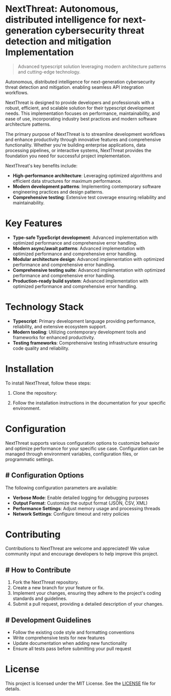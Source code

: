 <!-- fallback_NextThreat_20250802074542_25902 -->

# NextThreat: Autonomous, distributed intelligence for next-generation cybersecurity threat detection and mitigation Implementation
> Advanced typescript solution leveraging modern architecture patterns and cutting-edge technology.

Autonomous, distributed intelligence for next-generation cybersecurity threat detection and mitigation. enabling seamless API integration workflows.

NextThreat is designed to provide developers and professionals with a robust, efficient, and scalable solution for their typescript development needs. This implementation focuses on performance, maintainability, and ease of use, incorporating industry best practices and modern software architecture patterns.

The primary purpose of NextThreat is to streamline development workflows and enhance productivity through innovative features and comprehensive functionality. Whether you're building enterprise applications, data processing pipelines, or interactive systems, NextThreat provides the foundation you need for successful project implementation.

NextThreat's key benefits include:

* **High-performance architecture**: Leveraging optimized algorithms and efficient data structures for maximum performance.
* **Modern development patterns**: Implementing contemporary software engineering practices and design patterns.
* **Comprehensive testing**: Extensive test coverage ensuring reliability and maintainability.

# Key Features

* **Type-safe TypeScript development**: Advanced implementation with optimized performance and comprehensive error handling.
* **Modern async/await patterns**: Advanced implementation with optimized performance and comprehensive error handling.
* **Modular architecture design**: Advanced implementation with optimized performance and comprehensive error handling.
* **Comprehensive testing suite**: Advanced implementation with optimized performance and comprehensive error handling.
* **Production-ready build system**: Advanced implementation with optimized performance and comprehensive error handling.

# Technology Stack

* **Typescript**: Primary development language providing performance, reliability, and extensive ecosystem support.
* **Modern tooling**: Utilizing contemporary development tools and frameworks for enhanced productivity.
* **Testing frameworks**: Comprehensive testing infrastructure ensuring code quality and reliability.

# Installation

To install NextThreat, follow these steps:

1. Clone the repository:


2. Follow the installation instructions in the documentation for your specific environment.

# Configuration

NextThreat supports various configuration options to customize behavior and optimize performance for your specific use case. Configuration can be managed through environment variables, configuration files, or programmatic settings.

## # Configuration Options

The following configuration parameters are available:

* **Verbose Mode**: Enable detailed logging for debugging purposes
* **Output Format**: Customize the output format (JSON, CSV, XML)
* **Performance Settings**: Adjust memory usage and processing threads
* **Network Settings**: Configure timeout and retry policies

# Contributing

Contributions to NextThreat are welcome and appreciated! We value community input and encourage developers to help improve this project.

## # How to Contribute

1. Fork the NextThreat repository.
2. Create a new branch for your feature or fix.
3. Implement your changes, ensuring they adhere to the project's coding standards and guidelines.
4. Submit a pull request, providing a detailed description of your changes.

## # Development Guidelines

* Follow the existing code style and formatting conventions
* Write comprehensive tests for new features
* Update documentation when adding new functionality
* Ensure all tests pass before submitting your pull request

# License

This project is licensed under the MIT License. See the [LICENSE](https://github.com/Muramatsuu/NextThreat/blob/main/LICENSE) file for details.
